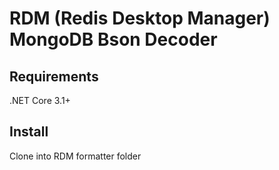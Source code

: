 # RDM (Redis Desktop Manager) MongoDB Bson Decoder

## Requirements
.NET Core 3.1+

## Install
Clone into RDM formatter folder
